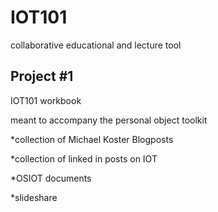 IOT101
======

collaborative educational and lecture tool

Project #1
----------

IOT101 workbook

meant to accompany the personal object toolkit

*collection of Michael Koster Blogposts

*collection of linked in posts on IOT

*OSIOT documents

*slideshare
